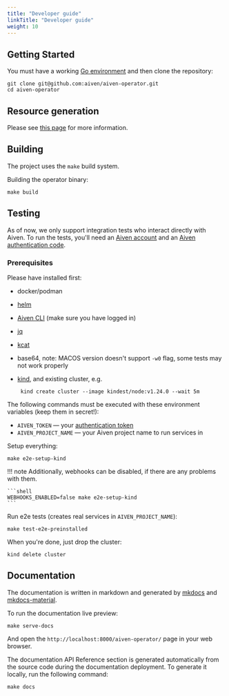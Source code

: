 ```yaml
---
title: "Developer guide"
linkTitle: "Developer guide"
weight: 10
---
```


## Getting Started

You must have a working [Go environment](https://golang.org/doc/install) and then clone the repository:

```shell
git clone git@github.com:aiven/aiven-operator.git
cd aiven-operator
```

## Resource generation

Please see [this page](resource-generation.md) for more information.

## Building

The project uses the `make` build system.

Building the operator binary:

```shell
make build
```

## Testing

As of now, we only support integration tests who interact directly with Aiven. To run the tests, you'll need
an [Aiven account](https://console.aiven.io/signup?utm_source=github&utm_medium=organic&utm_campaign=k8s-operator&utm_content=signup)
and an [Aiven authentication code](https://help.aiven.io/en/articles/2059201-authentication-tokens).

### Prerequisites

Please have installed first:

- docker/podman
- [helm](https://helm.sh/)
- [Aiven CLI](https://docs.aiven.io/docs/tools/cli) (make sure you have logged in)
- [jq](https://jqlang.github.io/jq/)
- [kcat](https://github.com/edenhill/kcat)
- base64, note: MACOS version doesn't support `-w0` flag, some tests may not work properly
- [kind](https://kind.sigs.k8s.io/), and existing cluster, e.g.

  ```shell
   kind create cluster --image kindest/node:v1.24.0 --wait 5m
  ```

The following commands must be executed with these environment variables (keep them in secret!):

- `AIVEN_TOKEN` — your [authentication token](https://docs.aiven.io/docs/platform/howto/create_authentication_token)
- `AIVEN_PROJECT_NAME` — your Aiven project name to run services in

Setup everything:

```shell
make e2e-setup-kind
```

!!! note
Additionally, webhooks can be disabled,
if there are any problems with them.

    ```shell
    WEBHOOKS_ENABLED=false make e2e-setup-kind
    ```

Run e2e tests (creates real services in `AIVEN_PROJECT_NAME`):

```shell
make test-e2e-preinstalled
```

When you're done, just drop the cluster:

```shell
kind delete cluster
```

## Documentation

The documentation is written in markdown and generated by [mkdocs](https://www.mkdocs.org/)
and [mkdocs-material](https://squidfunk.github.io/mkdocs-material/).

To run the documentation live preview:

```shell
make serve-docs
```

And open the `http://localhost:8000/aiven-operator/` page in your web browser.

The documentation API Reference section is generated automatically from
the source code during the documentation deployment. To generate it locally, run the following command:

```shell
make docs
```
